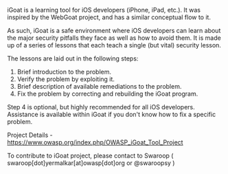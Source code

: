 iGoat is a learning tool for iOS developers (iPhone, iPad, etc.). It was inspired by the WebGoat project, and has a similar conceptual flow to it.

As such, iGoat is a safe environment where iOS developers can learn about the major security pitfalls they face as well as how to avoid them. It is made up of a series of lessons that each teach a single (but vital) security lesson.

The lessons are laid out in the following steps:

1. Brief introduction to the problem.
1. Verify the problem by exploiting it.
1. Brief description of available remediations to the problem.
1. Fix the problem by correcting and rebuilding the iGoat program.

Step 4 is optional, but highly recommended for all iOS developers. Assistance is available within iGoat if you don't know how to fix a specific problem.

Project Details - https://www.owasp.org/index.php/OWASP_iGoat_Tool_Project

To contribute to iGoat project, please contact to Swaroop ( swaroop[dot]yermalkar[at]owasp[dot]org or @swaroopsy )
